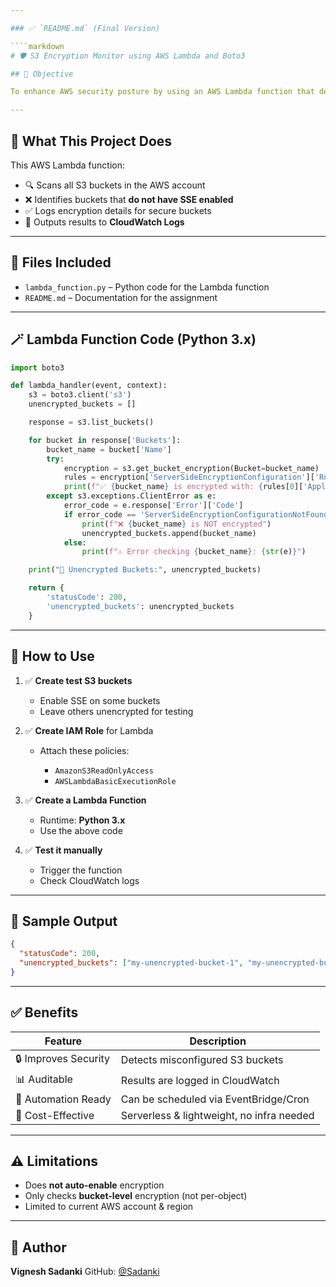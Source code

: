 ```yaml
---

### ✅ `README.md` (Final Version)

````markdown
# 🛡️ S3 Encryption Monitor using AWS Lambda and Boto3

## 🎯 Objective

To enhance AWS security posture by using an AWS Lambda function that detects S3 buckets **without server-side encryption (SSE)** enabled.

---
```


## 🔧 What This Project Does

This AWS Lambda function:
- 🔍 Scans all S3 buckets in the AWS account
- ❌ Identifies buckets that **do not have SSE enabled**
- ✅ Logs encryption details for secure buckets
- 📜 Outputs results to **CloudWatch Logs**

---

## 📂 Files Included

- `lambda_function.py` – Python code for the Lambda function
- `README.md` – Documentation for the assignment

---

## 🪄 Lambda Function Code (Python 3.x)

```python
import boto3

def lambda_handler(event, context):
    s3 = boto3.client('s3')
    unencrypted_buckets = []

    response = s3.list_buckets()

    for bucket in response['Buckets']:
        bucket_name = bucket['Name']
        try:
            encryption = s3.get_bucket_encryption(Bucket=bucket_name)
            rules = encryption['ServerSideEncryptionConfiguration']['Rules']
            print(f"✅ {bucket_name} is encrypted with: {rules[0]['ApplyServerSideEncryptionByDefault']['SSEAlgorithm']}")
        except s3.exceptions.ClientError as e:
            error_code = e.response['Error']['Code']
            if error_code == 'ServerSideEncryptionConfigurationNotFoundError':
                print(f"❌ {bucket_name} is NOT encrypted")
                unencrypted_buckets.append(bucket_name)
            else:
                print(f"⚠️ Error checking {bucket_name}: {str(e)}")

    print("📝 Unencrypted Buckets:", unencrypted_buckets)

    return {
        'statusCode': 200,
        'unencrypted_buckets': unencrypted_buckets
    }
````

---

## 🚀 How to Use

1. ✅ **Create test S3 buckets**

   * Enable SSE on some buckets
   * Leave others unencrypted for testing

2. ✅ **Create IAM Role** for Lambda

   * Attach these policies:

     * `AmazonS3ReadOnlyAccess`
     * `AWSLambdaBasicExecutionRole`

3. ✅ **Create a Lambda Function**

   * Runtime: **Python 3.x**
   * Use the above code

4. ✅ **Test it manually**

   * Trigger the function
   * Check CloudWatch logs

---

## 🧪 Sample Output

```json
{
  "statusCode": 200,
  "unencrypted_buckets": ["my-unencrypted-bucket-1", "my-unencrypted-bucket-2"]
}
```

---

## ✅ Benefits

| Feature              | Description                               |
| -------------------- | ----------------------------------------- |
| 🔒 Improves Security | Detects misconfigured S3 buckets          |
| 📊 Auditable         | Results are logged in CloudWatch          |
| 🤖 Automation Ready  | Can be scheduled via EventBridge/Cron     |
| 💸 Cost-Effective    | Serverless & lightweight, no infra needed |

---

## ⚠️ Limitations

* Does **not auto-enable** encryption
* Only checks **bucket-level** encryption (not per-object)
* Limited to current AWS account & region

---

## 🧠 Author

**Vignesh Sadanki**
GitHub: [@Sadanki](https://github.com/Sadanki)

````


